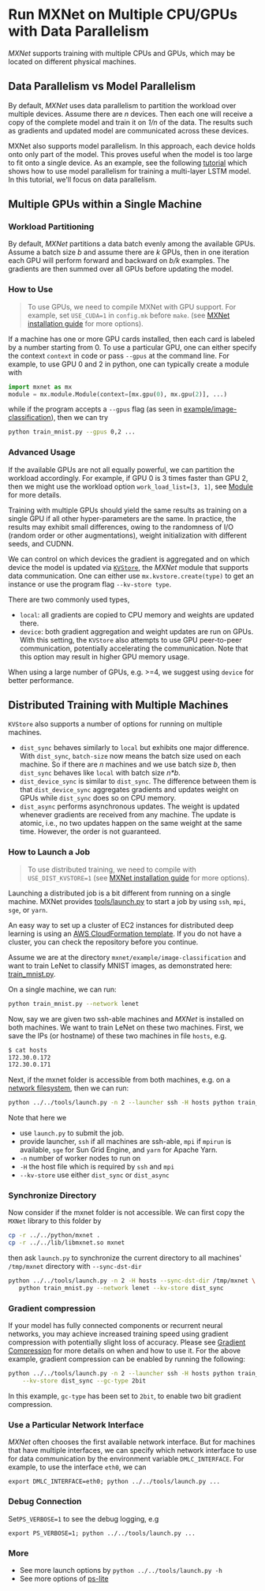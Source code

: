 # Run MXNet on Multiple CPU/GPUs with Data Parallelism

_MXNet_ supports training with multiple CPUs and GPUs, which may be located on different physical machines.

## Data Parallelism vs Model Parallelism

By default, _MXNet_ uses data parallelism to partition the workload over multiple
devices.
Assume there are *n* devices.
Then each one will receive a copy of the complete model
and train it on *1/n* of the data.
The results such as gradients and
updated model are communicated across these devices.

MXNet also supports model parallelism.
In this approach, each device holds onto only part of the model.
This proves useful when the model is too large to fit onto a single device.
As an example, see the following [tutorial](./model_parallel_lstm.md)
which shows how to use model parallelism for training a multi-layer LSTM model.
In this tutorial, we'll focus on data parallelism.

## Multiple GPUs within a Single Machine

### Workload Partitioning

By default, _MXNet_ partitions a data batch evenly among the available GPUs.
Assume a batch size *b* and assume there are *k* GPUs, then in one iteration
each GPU will perform forward and backward on *b/k* examples. The
gradients are then summed over all GPUs before updating the model.

### How to Use

> To use GPUs, we need to compile MXNet with GPU support. For
> example, set `USE_CUDA=1` in `config.mk` before `make`. (see
> [MXNet installation guide](http://mxnet.io/get_started/install.html) for more options).

If a machine has one or more GPU cards installed,
then each card is labeled by a number starting from 0.
To use a particular GPU, one can either
specify the context `context` in code
or pass `--gpus` at the command line.
For example, to use GPU 0 and 2 in python,
one can typically create a module with
```python
import mxnet as mx
module = mx.module.Module(context=[mx.gpu(0), mx.gpu(2)], ...)
```
while if the program accepts a `--gpus` flag (as seen in
[example/image-classification](https://github.com/dmlc/mxnet/tree/master/example/image-classification)),
then we can try
```bash
python train_mnist.py --gpus 0,2 ...
```

### Advanced Usage
If the available GPUs are not all equally powerful,
we can partition the workload accordingly.
For example, if GPU 0 is 3 times faster than GPU 2,
then we might use the workload option `work_load_list=[3, 1]`,
see [Module](../api/python/module.html#mxnet.module.Module)
for more details.

Training with multiple GPUs should yield the same results
as training on a single GPU if all other hyper-parameters are the same.
In practice, the results may exhibit small differences,
owing to the randomness of I/O (random order or other augmentations),
weight initialization with different seeds, and CUDNN.

We can control on which devices the gradient is aggregated
and on which device the model is updated via [`KVStore`](http://mxnet.io/api/python/kvstore.html),
the _MXNet_ module that supports data communication.
One can either use `mx.kvstore.create(type)` to get an instance
or use the program flag `--kv-store type`.

There are two commonly used types,

- `local`: all gradients are copied to CPU memory and weights are updated there.
- `device`: both gradient aggregation and weight updates are run on GPUs.
With this setting, the `KVStore` also attempts to use GPU peer-to-peer communication,
potentially accelerating the communication.
Note that this option may result in higher GPU memory usage.

When using a large number of GPUs, e.g. >=4, we suggest using `device` for better performance.

## Distributed Training with Multiple Machines

`KVStore` also supports a number of options for running on multiple machines.

- `dist_sync` behaves similarly to `local` but exhibits one major difference.
  With `dist_sync`, `batch-size` now means the batch size used on each machine.
  So if there are *n* machines and we use batch size *b*,
  then `dist_sync` behaves like `local` with batch size *n\*b*.
- `dist_device_sync` is similar to `dist_sync`. The difference between them is that
  `dist_device_sync` aggregates gradients and updates weight on GPUs
  while `dist_sync` does so on CPU memory.
- `dist_async`  performs asynchronous updates.
  The weight is updated whenever gradients are received from any machine.
  The update is atomic, i.e., no two updates happen on the same weight at the same time.
  However, the order is not guaranteed.

### How to Launch a Job

> To use distributed training, we need to compile with `USE_DIST_KVSTORE=1`
> (see [MXNet installation guide](http://mxnet.io/get_started/install.html) for more options).

Launching a distributed job is a bit different from running on a single
machine. MXNet provides
[tools/launch.py](https://github.com/dmlc/mxnet/blob/master/tools/launch.py) to
start a job by using `ssh`, `mpi`, `sge`, or `yarn`.

An easy way to set up a cluster of EC2 instances for distributed deep learning
is using an [AWS CloudFormation template](https://github.com/awslabs/deeplearning-cfn).
If you do not have a cluster, you can check the repository before you continue.

Assume we are at the directory `mxnet/example/image-classification`
and want to train LeNet to classify MNIST images, as demonstrated here:
[train_mnist.py](https://github.com/dmlc/mxnet/blob/master/example/image-classification/train_mnist.py).

On a single machine, we can run:

```bash
python train_mnist.py --network lenet
```

Now, say we are given two ssh-able machines and _MXNet_ is installed on both machines.
We want to train LeNet on these two machines.
First, we save the IPs (or hostname) of these two machines in file `hosts`, e.g.

```bash
$ cat hosts
172.30.0.172
172.30.0.171
```

Next, if the mxnet folder is accessible from both machines, e.g. on a
[network filesystem](https://help.ubuntu.com/lts/serverguide/network-file-system.html),
then we can run:

```bash
python ../../tools/launch.py -n 2 --launcher ssh -H hosts python train_mnist.py --network lenet --kv-store dist_sync
```

Note that here we

- use `launch.py` to submit the job.
- provide launcher, `ssh` if all machines are ssh-able, `mpi` if `mpirun` is
  available, `sge` for Sun Grid Engine, and `yarn` for Apache Yarn.
- `-n` number of worker nodes to run on
- `-H` the host file which is required by `ssh` and `mpi`
- `--kv-store` use either `dist_sync` or `dist_async`


### Synchronize Directory

Now consider if the mxnet folder is not accessible.
We can first copy the `MXNet` library to this folder by
```bash
cp -r ../../python/mxnet .
cp -r ../../lib/libmxnet.so mxnet
```

then ask `launch.py` to synchronize the current directory to all machines'
 `/tmp/mxnet` directory with `--sync-dst-dir`

```bash
python ../../tools/launch.py -n 2 -H hosts --sync-dst-dir /tmp/mxnet \
   python train_mnist.py --network lenet --kv-store dist_sync
```


### Gradient compression

If your model has fully connected components or recurrent neural networks, you may achieve increased training speed using gradient compression with potentially slight loss of accuracy. Please see [Gradient Compression](https://mxnet.incubator.apache.org/versions/master/faq/gradient_compression.html) for more details on when and how to use it. For the above example, gradient compression can be enabled by running the following:

```bash
python ../../tools/launch.py -n 2 --launcher ssh -H hosts python train_mnist.py --network lenet \
    --kv-store dist_sync --gc-type 2bit
```

In this example, `gc-type` has been set to `2bit`, to enable two bit gradient compression.


### Use a Particular Network Interface

_MXNet_ often chooses the first available network interface.
But for machines that have multiple interfaces,
we can specify which network interface to use for data
communication by the environment variable `DMLC_INTERFACE`.
For example, to use the interface `eth0`, we can

```
export DMLC_INTERFACE=eth0; python ../../tools/launch.py ...
```

### Debug Connection

Set`PS_VERBOSE=1` to see the debug logging, e.g
```
export PS_VERBOSE=1; python ../../tools/launch.py ...
```

### More

- See more launch options by `python ../../tools/launch.py -h`
- See more options of [ps-lite](http://ps-lite.readthedocs.org/en/latest/how_to.html)

